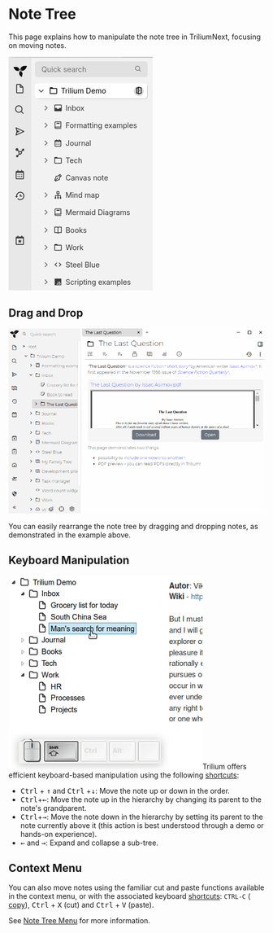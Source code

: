 # Note Tree
This page explains how to manipulate the note tree in TriliumNext, focusing on moving notes.

![](Note%20Tree_image.png)

## Drag and Drop

![Drag and drop example](Note%20Tree_drag-and-drop.gif)

You can easily rearrange the note tree by dragging and dropping notes, as demonstrated in the example above.

## Keyboard Manipulation

![Example of using keyboard keys to move a note](Note%20Tree_move-note-with-k.gif)Trilium offers efficient keyboard-based manipulation using the following [shortcuts](../Keyboard%20Shortcuts.md):

*   <kbd>Ctrl</kbd> + <kbd><span>↑</span></kbd> and <kbd>Ctrl</kbd> +<kbd><span>↓</span></kbd>: Move the note up or down in the order.
*   <kbd>Ctrl</kbd>+<kbd><span>←</span></kbd>: Move the note up in the hierarchy by changing its parent to the note's grandparent.
*   <kbd>Ctrl</kbd>+<kbd><span>→</span></kbd>: Move the note down in the hierarchy by setting its parent to the note currently above it (this action is best understood through a demo or hands-on experience).
*   <kbd><span>←</span></kbd> and <kbd><span>→</span></kbd>: Expand and collapse a sub-tree.

## Context Menu

You can also move notes using the familiar cut and paste functions available in the context menu, or with the associated keyboard [shortcuts](../Keyboard%20Shortcuts.md): `CTRL-C` ( [copy](../Notes/Cloning%20Notes.md)), <kbd>Ctrl</kbd> + <kbd>X</kbd> (cut) and <kbd>Ctrl</kbd> + <kbd>V</kbd> (paste).

See <a class="reference-link" href="Note%20Tree/Note%20tree%20contextual%20menu.md">Note Tree Menu</a> for more information.